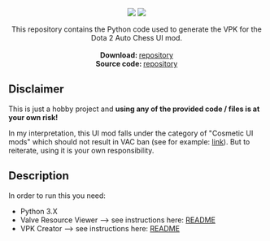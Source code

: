 
<p align="center">  
 <a href="https://opensource.org/licenses/MIT"><img src="https://img.shields.io/badge/license-MIT-blue.svg"></a>
 <a href="https://www.paypal.com/cgi-bin/webscr?cmd=_s-xclick&hosted_button_id=2UKM4JREAPTBG"><img src="https://img.shields.io/badge/buy%20me%20some-candy-yellow.svg"></a>
 
</p>

<p align="center">
  This repository contains the Python code used to generate the VPK for the Dota 2 Auto Chess UI mod. <br> <br>
  <span><strong>Download: </strong><a href="https://github.com/auto-chess-ui-mod/download">repository</a></span><br>
  <span><strong>Source code: </strong><a href="https://github.com/auto-chess-ui-mod/source ">repository </a></span>
</p>

## Disclaimer

This is just a hobby project and **using any of the provided code / files is at your own risk!**

In my interpretation, this UI mod falls under the category of "Cosmetic UI mods" which should not result in VAC ban (see for example: [link](https://dota2.gamepedia.com/Ban#Exceptions)). But to reiterate, using it is your own responsibility. 

## Description

In order to run this you need:

* Python 3.X   
* Valve Resource Viewer --> see instructions here: [README](https://github.com/auto-chess-ui-mod/generator/tree/master/utils/dota2_decompiler)  
* VPK Creator --> see instructions here: [README](https://github.com/auto-chess-ui-mod/generator/tree/master/utils/vpk_packager)
